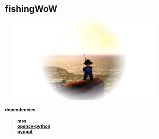 # fishingWoW
<p align="center">
  <img src="imgs/frontPB.png" width="460">
</p>

#### dependencies
> **[mss](https://pypi.org/project/mss/)**   
> **[opencv-python](https://pypi.org/project/opencv-python/)**   
> **[pynput](https://github.com/moses-palmer/pynput)**   
<br/>
